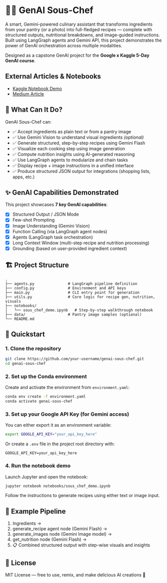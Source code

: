 # 🧑‍🍳 GenAI Sous-Chef

A smart, Gemini-powered culinary assistant that transforms ingredients from your pantry (or a photo) into full-fledged recipes — complete with structured outputs, nutritional breakdowns, and image-guided instructions. Built using LangGraph agents and Gemini API, this project demonstrates the power of GenAI orchestration across multiple modalities.

Designed as a capstone GenAI project for the **Google x Kaggle 5-Day GenAI course**.

## External Articles & Notebooks

- [Kaggle Notebook Demo](https://www.kaggle.com/code/rrrohit/genai-sous-chef-demo)
- [Medium Article](https://medium.com/@rrrohit/️-from-pantry-to-plate-building-a-genai-sous-chef-with-langgraph-gemini-3ec32ea225a7)


## 🌟 What Can It Do?

GenAI Sous-Chef can:

- ✅ Accept ingredients as plain text or from a pantry image  
- ✅ Use Gemini Vision to understand visual ingredients *(optional)*  
- ✅ Generate structured, step-by-step recipes using Gemini Flash  
- ✅ Visualize each cooking step using image generation  
- ✅ Compute nutrition insights using AI-generated reasoning  
- ✅ Use LangGraph agents to modularize and chain tasks  
- ✅ Display recipe + image instructions in a unified interface  
- ✅ Produce structured JSON output for integrations (shopping lists, apps, etc.)

## ✨ GenAI Capabilities Demonstrated

This project showcases **7 key GenAI capabilities**:

- [x] Structured Output / JSON Mode  
- [x] Few-shot Prompting  
- [x] Image Understanding (Gemini Vision)  
- [x] Function Calling (via LangGraph agent nodes)  
- [x] Agents (LangGraph task orchestration)  
- [x] Long Context Window (multi-step recipe and nutrition processing)  
- [x] Grounding (based on user-provided ingredient context)  

## 🏗️ Project Structure

```text
.
├── agents.py               # LangGraph pipeline definition
├── config.py               # Environment and API keys
├── main.py                 # CLI entry point for generation
├── utils.py                # Core logic for recipe gen, nutrition, visuals
├── notebooks/
│   └── sous_chef_demo.ipynb   # Step-by-step walkthrough notebook
├── data/                   # Pantry image samples (optional)
└── README.md
```

## 🚀 Quickstart

### 1. Clone the repository


```bash
git clone https://github.com/your-username/genai-sous-chef.git
cd genai-sous-chef
```

### 2. Set up the Conda environment

Create and activate the environment from `environment.yaml`:

```bash
conda env create -f environment.yaml
conda activate genai-sous-chef
```

### 3. Set up your Google API Key (for Gemini access)

You can either export it as an environment variable:

```bash
export GOOGLE_API_KEY="your_api_key_here"
```

Or create a `.env` file in the project root directory with:

```env
GOOGLE_API_KEY=your_api_key_here
```

### 4. Run the notebook demo

Launch Jupyter and open the notebook:

```bash
jupyter notebook notebooks/sous_chef_demo.ipynb
```

Follow the instructions to generate recipes using either text or image input.

## 🧠 Example Pipeline

1. Ingredients →
2. generate_recipe agent node (Gemini Flash) →
3. generate_images node (Gemini Image model) →
4. get_nutrition node (Gemini Flash) →
5. 📋 Combined structured output with step-wise visuals and insights

## 📜 License

MIT License — free to use, remix, and make delicious AI creations 🍲
